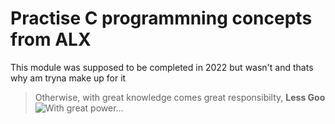 # Practise C programmning concepts from ALX
This module was supposed to be completed in 2022 but wasn't and thats why am tryna make up for it 
> Otherwise, with great knowledge comes great responsibilty,  **Less Goo**
> ![With great power...](https://media.giphy.com/media/L9p5D3vOPUukw/giphy.gif)

